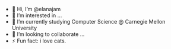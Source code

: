 - 👋 Hi, I’m @elanajam
- 👀 I’m interested in ...
- 🌱 I’m currently studying Computer Science @ Carnegie Mellon University
- 💞️ I’m looking to collaborate ...
- ⚡ Fun fact: i love cats.

<!---
elanajam/elanajam is a ✨ special ✨ repository because its `README.md` (this file) appears on your GitHub profile.
You can click the Preview link to take a look at your changes.
--->
